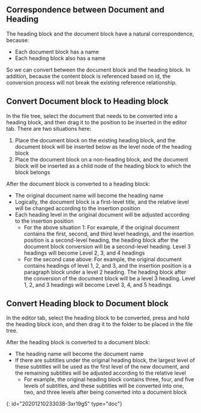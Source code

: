 ## Correspondence between Document and Heading

The heading block and the document block have a natural correspondence, because:

* Each document block has a name
* Each heading block also has a name

So we can convert between the document block and the heading block. In addition, because the content block is referenced based on id, the conversion process will not break the existing reference relationship.

## Convert Document block to Heading block

In the file tree, select the document that needs to be converted into a heading block, and then drag it to the position to be inserted in the editor tab. There are two situations here:

1. Place the document block on the existing heading block, and the document block will be inserted below as the level node of the heading block
2. Place the document block on a non-heading block, and the document block will be inserted as a child node of the heading block to which the block belongs

After the document block is converted to a heading block:

* The original document name will become the heading name
* Logically, the document block is a first-level title, and the relative level will be changed according to the insertion position
* Each heading level in the original document will be adjusted according to the insertion position
  * For the above situation 1: For example, if the original document contains the first, second, and third level headings, and the insertion position is a second-level heading, the heading block after the document block conversion will be a second-level heading. Level 3 headings will become Level 2, 3, and 4 headings
  * For the second case above: For example, the original document contains headings of level 1, 2, and 3, and the insertion position is a paragraph block under a level 2 heading. The heading block after the conversion of the document block will be a level 3 heading. Level 1, 2, and 3 headings will become Level 3, 4, and 5 headings

## Convert Heading block to Document block

In the editor tab, select the heading block to be converted, press and hold the heading block icon, and then drag it to the folder to be placed in the file tree.

After the heading block is converted to a document block:

* The heading name will become the document name
* If there are subtitles under the original heading block, the largest level of these subtitles will be used as the first level of the new document, and the remaining subtitles will be adjusted according to the relative level
  * For example, the original heading block contains three, four, and five levels of subtitles, and these subtitles will be converted into one, two, and three levels after being converted into a document block


{: id="20201210233038-3xr19g5" type="doc"}
